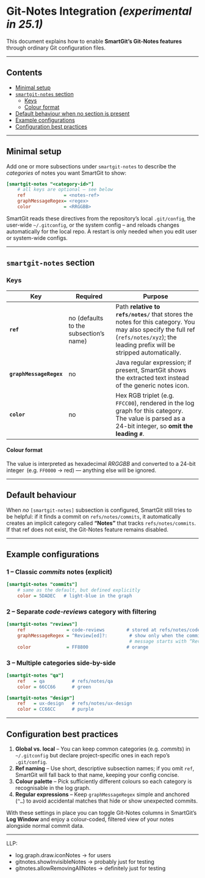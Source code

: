# Git-Notes Integration *(experimental in 25.1)*

This document explains how to enable **SmartGit’s Git-Notes features** through ordinary Git configuration files.

---

## Contents
- [Minimal setup](#minimal-setup)
- [`smartgit-notes` section](#smartgit-notes-section)
  - [Keys](#keys)
  - [Colour format](#colour-format)
- [Default behaviour when no section is present](#default-behaviour)
- [Example configurations](#example-configurations)
- [Configuration best practices](#configuration-best-practices)

---

## Minimal setup

Add one or more subsections under `smartgit-notes` to describe the *categories* of notes you want SmartGit to show:

```ini
[smartgit-notes "<category-id>"]
    # all keys are optional – see below
    ref              = <notes-ref>
    graphMessageRegex= <regex>
    color            = <RRGGBB>
```

SmartGit reads these directives from the repository’s local `.git/config`, the user-wide `~/.gitconfig`, or the system config – and reloads changes automatically for the local repo. A restart is only needed when you edit user or system-wide configs.

---

## `smartgit-notes` section

### Keys

| Key | Required | Purpose |
|-----|----------|---------|
| **`ref`** | no (defaults to the subsection’s name) | Path **relative to `refs/notes/`** that stores the notes for this category. You may also specify the full ref (`refs/notes/xyz`); the leading prefix will be stripped automatically. |
| **`graphMessageRegex`** | no | Java regular expression; if present, SmartGit shows the extracted text instead of the generic notes icon. |
| **`color`** | no | Hex RGB triplet (e.g. `FFCC00`), rendered in the log graph for this category. The value is parsed as a 24-bit integer, so **omit the leading `#`**. |

#### Colour format

The value is interpreted as hexadecimal *RRGGBB* and converted to a 24-bit integer (e.g. `FF0000` → red) — anything else will be ignored.

---

## Default behaviour

When *no* `[smartgit-notes]` subsection is configured, SmartGit still tries to be helpful: if it finds a commit on `refs/notes/commits`, it automatically creates an implicit category called **“Notes”** that tracks `refs/notes/commits`. If that ref does not exist, the Git-Notes feature remains disabled.

---

## Example configurations

### 1 – Classic *commits* notes (explicit)

```ini
[smartgit-notes "commits"]
    # same as the default, but defined explicitly
    color = 5DADEC   # light-blue in the graph
```

### 2 – Separate *code-reviews* category with filtering

```ini
[smartgit-notes "reviews"]
    ref               = code-reviews        # stored at refs/notes/code-reviews
    graphMessageRegex = ^Review[ed]?:        # show only when the commit
                                             # message starts with “Review:”
    color             = FF8800              # orange
```

### 3 – Multiple categories side-by-side

```ini
[smartgit-notes "qa"]
    ref   = qa          # refs/notes/qa
    color = 66CC66      # green

[smartgit-notes "design"]
    ref   = ux-design   # refs/notes/ux-design
    color = CC66CC      # purple
```

---

## Configuration best practices

1. **Global vs. local** – You can keep common categories (e.g. *commits*) in `~/.gitconfig` but declare project-specific ones in each repo’s `.git/config`.
2. **Ref naming** – Use short, descriptive subsection names; if you omit `ref`, SmartGit will fall back to that name, keeping your config concise.
3. **Colour palette** – Pick sufficiently different colours so each category is recognisable in the log graph.
4. **Regular expressions** – Keep `graphMessageRegex` simple and anchored (`^…`) to avoid accidental matches that hide or show unexpected commits.

With these settings in place you can toggle Git-Notes columns in SmartGit’s **Log Window** and enjoy a colour-coded, filtered view of your notes alongside normal commit data.

---

LLP:
- log.graph.draw.iconNotes -> for users
- gitnotes.showInvisibleNotes -> probably just for testing
- gitnotes.allowRemovingAllNotes -> definitely just for testing